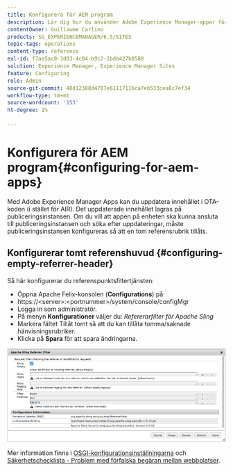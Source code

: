 ```yaml
---
title: Konfigurera för AEM program
description: Lär dig hur du använder Adobe Experience Manager-appar för att uppdatera innehållet i OTA-programmet (i stället för AIR).
contentOwner: Guillaume Carlino
products: SG_EXPERIENCEMANAGER/6.5/SITES
topic-tags: operations
content-type: reference
exl-id: f7aa5ac0-3d03-4c04-b9c2-1bda427b0588
solution: Experience Manager, Experience Manager Sites
feature: Configuring
role: Admin
source-git-commit: 48d12388d4707e61117116ca7eb533cea8c7ef34
workflow-type: tm+mt
source-wordcount: '153'
ht-degree: 1%

---
```


# Konfigurera för AEM program{#configuring-for-aem-apps}

Med Adobe Experience Manager Apps kan du uppdatera innehållet i OTA-koden (i stället för AIR). Det uppdaterade innehållet lagras på publiceringsinstansen. Om du vill att appen på enheten ska kunna ansluta till publiceringsinstansen och söka efter uppdateringar, måste publiceringsinstansen konfigureras så att en tom referensrubrik tillåts.

## Konfigurerar tomt referenshuvud {#configuring-empty-referrer-header}

Så här konfigurerar du referenspunktsfiltertjänsten:

* Öppna Apache Felix-konsolen (**Configurations**) på:
* https://&lt;server>:&lt;portnummer>/system/console/configMgr
* Logga in som administratör.
* På menyn **Konfigurationer** väljer du: *Refererarfilter för Apache Sling*
* Markera fältet Tillåt tomt så att du kan tillåta tomma/saknade hänvisningsrubriker.
* Klicka på **Spara** för att spara ändringarna.

![chlimage_1-58](assets/chlimage_1-58a.png)

Mer information finns i [OSGI-konfigurationsinställningarna](/help/sites-deploying/osgi-configuration-settings.md) och [&#x200B; Säkerhetschecklista - Problem med förfalska begäran mellan webbplatser](/help/sites-administering/security-checklist.md#protect-against-cross-site-request-forgery).
